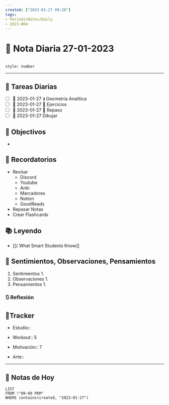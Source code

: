 ```yaml
---
created: ["2023-01-27 09:20"]
tags:
- PeriodicNotes/Daily
- 2023-W04
---
```


# 📅 Nota Diaria 27-01-2023
```toc

style: number

```

---
## 🔷 Tareas Diarias
- [ ] 📅 2023-01-27 ⏫ Geometría Analítica
- [ ] 📅 2023-01-27 🔼 Ejercicios
- [ ] 📅 2023-01-27 🔽 Repaso
- [ ] 📅 2023-01-27 Dibujar

## 🎯 Objectivos
- 
## 📕 Recordatorios
- Revisar
	- Discord
	- Youtube
	- Anki
	- Marcadores
	- Notion
	- GoodReads
- Repasar Notas
- Crear Flashcards

## 📚 Leyendo
- [[{ What Smart Students Know]]
## 💬 Sentimientos, Observaciones, Pensamientos 
1. Sentimientos
	1. 
2. Observaciones
	1. 
3. Pensamientos
	1. 
### 🔃 Reflexión

## 🔷Tracker

- Estudio::

- Workout:: 5

- Motivación:: 7

- Arte::
---

## 📅 Notas de Hoy
```dataview
LIST 
FROM !"00-09 PKM" 
WHERE contains(created, "2023-01-27")
```